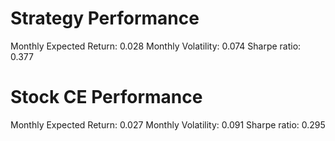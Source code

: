 # Strategy Performance
Monthly Expected Return: 0.028
Monthly Volatility: 0.074
Sharpe ratio: 0.377
# Stock CE Performance
Monthly Expected Return: 0.027
Monthly Volatility: 0.091
Sharpe ratio: 0.295
